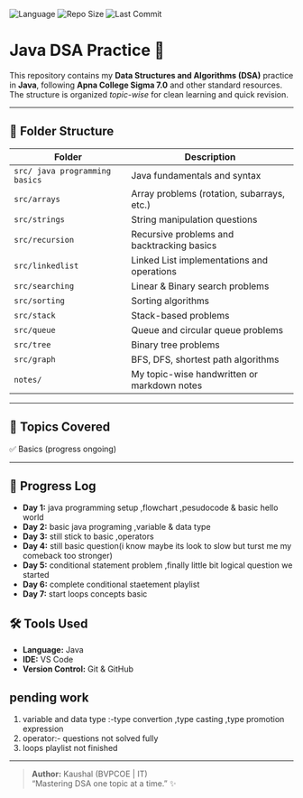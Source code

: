 ![Language](https://img.shields.io/badge/Language-Java-blue)
![Repo Size](https://img.shields.io/github/repo-size/yourusername/DSA-Java)
![Last Commit](https://img.shields.io/github/last-commit/yourusername/DSA-Java)

# Java DSA Practice 🚀

This repository contains my **Data Structures and Algorithms (DSA)** practice in **Java**, following **Apna College Sigma 7.0** and other standard resources.  
The structure is organized *topic-wise* for clean learning and quick revision.

---

## 📁 Folder Structure

| Folder | Description |
|--------|--------------|
| `src/ java programming basics` | Java fundamentals and syntax |
| `src/arrays` | Array problems (rotation, subarrays, etc.) |
| `src/strings` | String manipulation questions |
| `src/recursion` | Recursive problems and backtracking basics |
| `src/linkedlist` | Linked List implementations and operations |
| `src/searching` | Linear & Binary search problems |
| `src/sorting` | Sorting algorithms |
| `src/stack` | Stack-based problems |
| `src/queue` | Queue and circular queue problems |
| `src/tree` | Binary tree problems |
| `src/graph` | BFS, DFS, shortest path algorithms |
| `notes/` | My topic-wise handwritten or markdown notes |

---

## 🧠 Topics Covered
✅ Basics  (progress ongoing)


---

## 📆 Progress Log
- **Day 1:** java programming setup ,flowchart ,pesudocode & basic hello world
- **Day 2:** basic java programing ,variable & data type 
- **Day 3:** still stick to basic ,operators
- **Day 4:** still basic question(i know maybe its look to slow but turst me my comeback too stronger)
- **Day 5:** conditional statement problem ,finally little bit logical question we started
- **Day 6:** complete conditional staetement playlist
- **Day 7:** start loops concepts basic


## 🛠️ Tools Used
- **Language:** Java  
- **IDE:** VS Code  
- **Version Control:** Git & GitHub 

## pending work
1) variable and data type :-type convertion ,type casting ,type promotion expression
2) operator:- questions not solved fully 
3) loops playlist not finished 

---

> **Author:** Kaushal (BVPCOE | IT)  
> “Mastering DSA one topic at a time.” ✨
